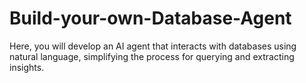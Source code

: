 # Build-your-own-Database-Agent
Here, you will develop an AI agent that interacts with databases using natural language, simplifying the process for querying and extracting insights.
